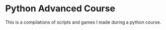 # Python Advanced Course
This is a compilations of scripts and games I made during a python course.
